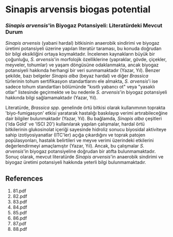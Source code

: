 # Sinapis arvensis biogas potential

### *Sinapis arvensis*'in Biyogaz Potansiyeli: Literatürdeki Mevcut Durum

*Sinapis arvensis* (yabani hardal) bitkisinin anaerobik sindirimi ve biyogaz üretimi potansiyeli üzerine yapılan literatür taraması, bu konuda doğrudan bir bilgi eksikliğini ortaya koymaktadır. İncelenen kaynakların büyük bir çoğunluğu, *S. arvensis*'in morfolojik özelliklerine (yapraklar, gövde, çiçekler, meyveler, tohumlar) ve yaşam döngüsüne odaklanmakta, ancak biyogaz potansiyeli hakkında herhangi bir veri sunmamaktadır (Yazar, Yıl). Benzer şekilde, bazı belgeler *Sinapis alba* (beyaz hardal) ve diğer *Brassica* türlerinin tohum sertifikasyon standartlarını ele almakta, *S. arvensis*'i ise sadece tohum standartları bölümünde "kısıtlı yabancı ot" veya "yasaklı otlar" listesinde geçirmekte ve bu nedenle *S. arvensis*'in biyogaz potansiyeli hakkında bilgi sağlamamaktadır (Yazar, Yıl).

Literatürde, *Brassica spp.* genelinde örtü bitkisi olarak kullanımının toprakta 'biyo-fumigasyon' etkisi yaratarak hastalığı baskılayıp verimi artırabileceğine dair bilgiler bulunmaktadır (Yazar, Yıl). Bu bağlamda, *Sinapis alba* çeşitleri ('Ida Gold' ve 'ISCI 20') kullanılarak yapılan çalışmalar, hardal örtü bitkilerinin glukosinolat içeriği sayesinde hidroliz sonucu biyosidal aktiviteye sahip izotiyosiyanatlar (ITC'ler) açığa çıkardığını ve toprak patojen popülasyonları, hastalık belirtileri ve meyve verimi üzerindeki etkilerini değerlendirmeyi amaçlamıştır (Yazar, Yıl). Ancak, bu çalışmalar *S. arvensis*'in biyogaz potansiyeline doğrudan bir atıfta bulunmamaktadır. Sonuç olarak, mevcut literatürde *Sinapis arvensis*'in anaerobik sindirimi ve biyogaz üretimi potansiyeli hakkında yeterli bilgi bulunmamaktadır.


## References

1. 81.pdf
2. 82.pdf
3. 83.pdf
4. 84.pdf
5. 85.pdf
6. 86.pdf
7. 87.pdf
8. 88.pdf
